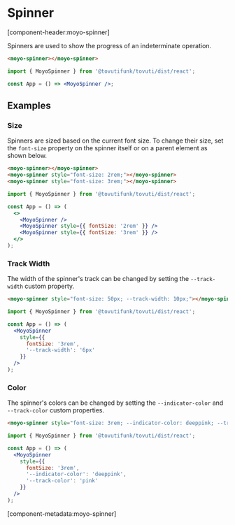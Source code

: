 # Spinner

[component-header:moyo-spinner]

Spinners are used to show the progress of an indeterminate operation.

```html preview
<moyo-spinner></moyo-spinner>
```

```jsx react
import { MoyoSpinner } from '@tovutifunk/tovuti/dist/react';

const App = () => <MoyoSpinner />;
```

## Examples

### Size

Spinners are sized based on the current font size. To change their size, set the `font-size` property on the spinner itself or on a parent element as shown below.

```html preview
<moyo-spinner></moyo-spinner>
<moyo-spinner style="font-size: 2rem;"></moyo-spinner>
<moyo-spinner style="font-size: 3rem;"></moyo-spinner>
```

```jsx react
import { MoyoSpinner } from '@tovutifunk/tovuti/dist/react';

const App = () => (
  <>
    <MoyoSpinner />
    <MoyoSpinner style={{ fontSize: '2rem' }} />
    <MoyoSpinner style={{ fontSize: '3rem' }} />
  </>
);
```

### Track Width

The width of the spinner's track can be changed by setting the `--track-width` custom property.

```html preview
<moyo-spinner style="font-size: 50px; --track-width: 10px;"></moyo-spinner>
```

```jsx react
import { MoyoSpinner } from '@tovutifunk/tovuti/dist/react';

const App = () => (
  <MoyoSpinner
    style={{
      fontSize: '3rem',
      '--track-width': '6px'
    }}
  />
);
```

### Color

The spinner's colors can be changed by setting the `--indicator-color` and `--track-color` custom properties.

```html preview
<moyo-spinner style="font-size: 3rem; --indicator-color: deeppink; --track-color: pink;"></moyo-spinner>
```

```jsx react
import { MoyoSpinner } from '@tovutifunk/tovuti/dist/react';

const App = () => (
  <MoyoSpinner
    style={{
      fontSize: '3rem',
      '--indicator-color': 'deeppink',
      '--track-color': 'pink'
    }}
  />
);
```

[component-metadata:moyo-spinner]
